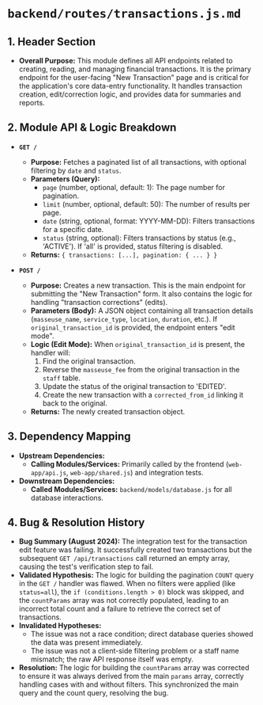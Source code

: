 # `backend/routes/transactions.js.md`

## 1. Header Section

*   **Overall Purpose:** This module defines all API endpoints related to creating, reading, and managing financial transactions. It is the primary endpoint for the user-facing "New Transaction" page and is critical for the application's core data-entry functionality. It handles transaction creation, edit/correction logic, and provides data for summaries and reports.

## 2. Module API & Logic Breakdown

*   **`GET /`**
    *   **Purpose:** Fetches a paginated list of all transactions, with optional filtering by `date` and `status`.
    *   **Parameters (Query):**
        *   `page` (number, optional, default: 1): The page number for pagination.
        *   `limit` (number, optional, default: 50): The number of results per page.
        *   `date` (string, optional, format: YYYY-MM-DD): Filters transactions for a specific date.
        *   `status` (string, optional): Filters transactions by status (e.g., 'ACTIVE'). If 'all' is provided, status filtering is disabled.
    *   **Returns:** `{ transactions: [...], pagination: { ... } }`

*   **`POST /`**
    *   **Purpose:** Creates a new transaction. This is the main endpoint for submitting the "New Transaction" form. It also contains the logic for handling "transaction corrections" (edits).
    *   **Parameters (Body):** A JSON object containing all transaction details (`masseuse_name`, `service_type`, `location`, `duration`, etc.). If `original_transaction_id` is provided, the endpoint enters "edit mode".
    *   **Logic (Edit Mode):** When `original_transaction_id` is present, the handler will:
        1.  Find the original transaction.
        2.  Reverse the `masseuse_fee` from the original transaction in the `staff` table.
        3.  Update the status of the original transaction to 'EDITED'.
        4.  Create the new transaction with a `corrected_from_id` linking it back to the original.
    *   **Returns:** The newly created transaction object.

## 3. Dependency Mapping

*   **Upstream Dependencies:**
    *   **Calling Modules/Services:** Primarily called by the frontend (`web-app/api.js`, `web-app/shared.js`) and integration tests.
*   **Downstream Dependencies:**
    *   **Called Modules/Services:** `backend/models/database.js` for all database interactions.

## 4. Bug & Resolution History

*   **Bug Summary (August 2024):** The integration test for the transaction edit feature was failing. It successfully created two transactions but the subsequent `GET /api/transactions` call returned an empty array, causing the test's verification step to fail.
*   **Validated Hypothesis:** The logic for building the pagination `COUNT` query in the `GET /` handler was flawed. When no filters were applied (like `status=all`), the `if (conditions.length > 0)` block was skipped, and the `countParams` array was not correctly populated, leading to an incorrect total count and a failure to retrieve the correct set of transactions.
*   **Invalidated Hypotheses:**
    *   The issue was not a race condition; direct database queries showed the data was present immediately.
    *   The issue was not a client-side filtering problem or a staff name mismatch; the raw API response itself was empty.
*   **Resolution:** The logic for building the `countParams` array was corrected to ensure it was always derived from the main `params` array, correctly handling cases with and without filters. This synchronized the main query and the count query, resolving the bug.
